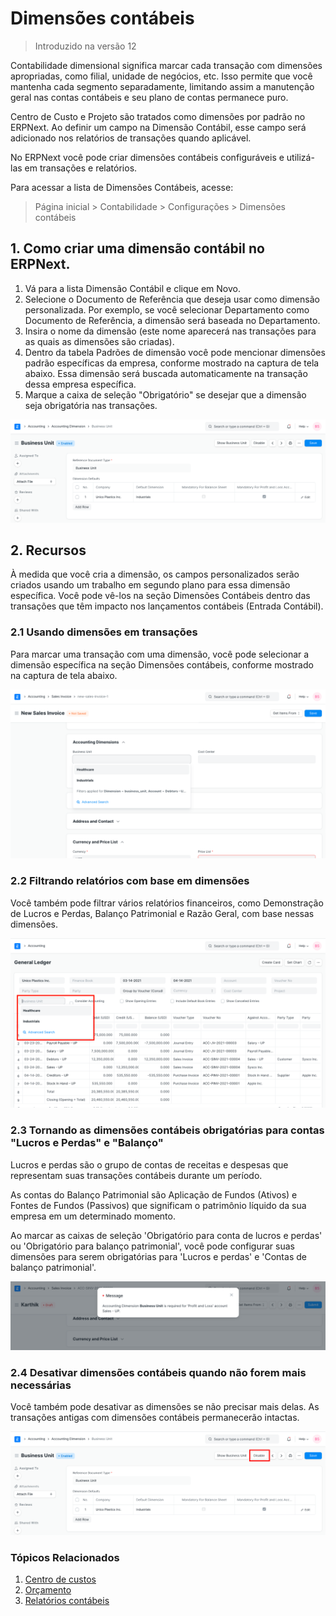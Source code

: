 # Dimensões contábeis




> 
> Introduzido na versão 12
> 
> 
> 


Contabilidade dimensional significa marcar cada transação com dimensões apropriadas, como filial, unidade de negócios, etc. Isso permite que você mantenha cada segmento separadamente, limitando assim a manutenção geral nas contas contábeis e seu plano de contas permanece puro.


Centro de Custo e Projeto são tratados como dimensões por padrão no ERPNext. Ao definir um campo na Dimensão Contábil, esse campo será adicionado nos relatórios de transações quando aplicável.


No ERPNext você pode criar dimensões contábeis configuráveis ​​e utilizá-las em transações e relatórios.


Para acessar a lista de Dimensões Contábeis, acesse:



> 
> Página inicial > Contabilidade > Configurações > Dimensões contábeis
> 
> 
> 


## 1. Como criar uma dimensão contábil no ERPNext.


1. Vá para a lista Dimensão Contábil e clique em Novo.
2. Selecione o Documento de Referência que deseja usar como dimensão personalizada. Por exemplo, se você selecionar Departamento como Documento de Referência, a dimensão será baseada no Departamento.
3. Insira o nome da dimensão (este nome aparecerá nas transações para as quais as dimensões são criadas).
4. Dentro da tabela Padrões de dimensão você pode mencionar dimensões padrão específicas da empresa, conforme mostrado na captura de tela abaixo. Essa dimensão será buscada automaticamente na transação dessa empresa específica.
5. Marque a caixa de seleção "Obrigatório" se desejar que a dimensão seja obrigatória nas transações.


![Criando dimensão contábil](/files/accounting-dimension.png)


## 2. Recursos


À medida que você cria a dimensão, os campos personalizados serão criados usando um trabalho em segundo plano para essa dimensão específica. Você pode vê-los na seção Dimensões Contábeis dentro das transações que têm impacto nos lançamentos contábeis (Entrada Contábil).


### 2.1 Usando dimensões em transações


Para marcar uma transação com uma dimensão, você pode selecionar a dimensão específica na seção Dimensões contábeis, conforme mostrado na captura de tela abaixo.


![Dimensão contábil na fatura de vendas](/files/accounting-dimension-in-invoice.png)


### 2.2 Filtrando relatórios com base em dimensões


Você também pode filtrar vários relatórios financeiros, como Demonstração de Lucros e Perdas, Balanço Patrimonial e Razão Geral, com base nessas dimensões.


![Dimensão contábil em relatórios](/files/report-dimensions.png)


### 2.3 Tornando as dimensões contábeis obrigatórias para contas "Lucros e Perdas" e "Balanço"


Lucros e perdas são o grupo de contas de receitas e despesas que representam suas transações contábeis durante um período.


As contas do Balanço Patrimonial são Aplicação de Fundos (Ativos) e Fontes de Fundos (Passivos) que significam o patrimônio líquido da sua empresa em um determinado momento.


Ao marcar as caixas de seleção 'Obrigatório para conta de lucros e perdas' ou 'Obrigatório para balanço patrimonial', você pode configurar suas dimensões para serem obrigatórias para 'Lucros e perdas' e 'Contas de balanço patrimonial'.


![Dimensão contábil obrigatória em transações](/files/dimension-mandatory.png)


### 2.4 Desativar dimensões contábeis quando não forem mais necessárias


Você também pode desativar as dimensões se não precisar mais delas. As transações antigas com dimensões contábeis permanecerão intactas.


![Desativar dimensão contábil](/files/dimension-disable.png)


### Tópicos Relacionados


1. [Centro de custos](/docs/pt/accounts/cost-center)
2. [Orçamento](/docs/pt/accounts/budgeting)
3. [Relatórios contábeis](/docs/pt/accounts/accounting-reports)



